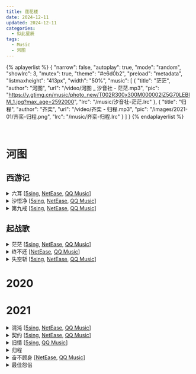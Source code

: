 ```yaml
---
title: 莲花楼
date: 2024-12-11
updated: 2024-12-11
categories:
  - 似此星辰
tags:
  - Music
  - 河图
---
```



{% aplayerlist %}
{
  "narrow": false,
  "autoplay": true,
  "mode": "random",
  "showlrc": 3,
  "mutex": true,
  "theme": "#e6d0b2",
  "preload": "metadata",
  "listmaxheight": "413px",
  "width": "50%",
  "music": [
    {
      "title": "茫茫",
      "author": "河图",
      "url": "/video/河图 _ 汐音社 - 茫茫.mp3",
      "pic": "https://y.gtimg.cn/music/photo_new/T002R300x300M000002lZ5G70LEBIM_1.jpg?max_age=2592000",
      "lrc": "/music/汐音社-茫茫.lrc"
    },
    {
      "title": "归程",
      "author": "齐栾",
      "url": "/video/齐栾 - 归程.mp3",
      "pic": "/images/2021-01/齐栾-归程.png",
      "lrc": "/music/齐栾-归程.lrc"
    }
  ]
}
{% endaplayerlist %}

<br>


# 河图
## 西游记

<details>
<summary>六耳 
  [<a href="https://5sing.kugou.com/yc/4149536.html">5sing</a>,
  <a href="https://music.163.com/#/song?id=1444687632">NetEase</a>,
  <a href="https://y.qq.com/n/ryqq/songDetail/003FJ0Vq22fAYu">QQ Music</a>]
</summary>

词: 狐不举  
别的: 河图

```markdown
佛说阿弥陀佛 我说自由由我  
睁眼见天高地阔 第一步往哪里落  
佛说立地成佛 我说不够快活  
抬头望宝相煌煌 先容我再犯次错

到底是踏上征途还是挣条出路  
故事里杀生罪无可恕  
杀妖七级浮屠  
有谁会在意棒下尘土  
也有故事之初  
我的出现当然在情理之中毫不突兀

是不是太有态度就容易被当作怪物  
是不是锋芒太露反而会照亮孤独  
是不是皈依佛祖也皈依了麻木  
是不是我说这些又像个无知狂徒

总需要能完美地  
扮成反派的那一根反骨  
点缀的戏份绝对不至于喧宾夺主  
配合着善恶描述  
表演着因果赢输  
反正我真做不到他们说的顿悟

阿弥陀佛  听那章回 铁棒一抡等待好戏开幕  
阿弥陀佛  听那紧箍 疼得死去活来 念不出  
阿弥陀佛  听那法王 宝器神镜分明照不出  
阿弥陀佛  听那菩萨 莲花指捻慧眼瞧也瞧不出

阿弥陀佛  我说这法 怎教诸位善尊识得时务  
阿弥陀佛  我说这法 无非灰飞烟灭一棍伏诛  
阿弥陀佛  我说这法 不传六耳偏要聆听万物  
阿弥陀佛  我说这法 问过你有没有一丝嫉妒


我很奇怪人们永远不爱英雄屈服  
但换个方式讲述又能被轻易说服  
而我是八十一难中  
耍弄的奸计最狠毒  
狂妄得心无旁骛  
冥顽得一如当初

或许你走很多弯路只是不懂驻足  
或许你赚很多钱的初衷只是好赌  
或许你挤很多笑容  
只是不想一个人哭  
或许你攀交许多人  
只是为了接近幸福

就好像只要你  
顺理成章地经历千辛万苦  
就能豁然开悟 就能脱胎换骨  
我披上你脱下的胎  
接上你换掉的骨  
你就真实地长成了现在的面目

阿弥陀佛  根据命数 我不能占据太多篇幅  
阿弥陀佛  毕竟佛祖 太忙三界事都要一一照顾  
阿弥陀佛  听那地府 又翻过千万页续写生死簿  
阿弥陀佛  听那天宫 又设起佳宴重燃丹炉

阿弥陀佛  听我狂呼 有众生苦难等待着普渡  
阿弥陀佛  听我狂呼 为何止息后又一切如故  
阿弥陀佛  听我狂呼 终会降惊雷于无声之处  
阿弥陀佛  听我狂呼 这一生无需躬身只认横竖


佛说阿弥陀佛 我说自由由我  
睁眼见天高地阔 第一步往哪里落  
佛说立地成佛 我说不够快活  
抬头望宝相煌煌 先容我再犯次错
```
</details>
<details>
<summary>沙悟净
  [<a href="https://5sing.kugou.com/yc/3186882.html">5sing</a>,
  <a href="https://music.163.com/#/song?id=1915558494">NetEase</a>,
  <a href="https://y.qq.com/n/ryqq/songDetail/003rB4jp4bccg1">QQ Music</a>]
</summary>

词: 狐不举  
曲: 河图  
编曲: 陈鹏杰

```markdown
也许的确更有为妖天分  
流沙浸透淤泥自在身  
等待满怀故事的过路人  
倾听前不如先倾吞

或者偶尔怀恋当时名分  
琉璃一盏剔透握不稳  
此生尽在千丈远外晨昏  
隔着那扇天门

人间有不停息的春至秋分  
时间的心思单纯而面目可憎

好似曾为谁披甲踏云上阵  
可惜没能叱咤乾坤  
丁点成就零星传闻  
我也被称作天神

英雄百种定格一瞬  
尽褪凡俗落地生根  
长夜又密雨沙河阻新人

如今突然遭遇修行缘分  
才知我那些前尘旧恨  
在妖中竟也算乏善可陈  
谁都经历苦海浮沉

终于努力学会承担本分  
可弟子有惑依旧愚钝  
当思念某一片刻的眼神  
该诵哪段经文

师父用最熟悉的宽容口吻  
复述着如是我闻我却仍疑问

八十一难中是否包括爱人  
悟境泛过温柔波纹  
想是故土沙粒遗痕  
皈依前竟已发生

可曾见谁斩断慧根  
自甘堕入滚滚红尘  
千山万水后雨夜期故人

佛祖教化我应渡千万世人  
允我先杀千万世人  
犯遍杀戒袈裟加身  
怎能不忏悔诚恳

恍惚梦回列云甲阵  
转眼跪坐音聆言遵  
当洗尽流沙才可披金身

仿佛读懂了最慈悲眼神
```
</details>
<details>
<summary>第九戒
  [<a href="https://5sing.kugou.com/yc/4173224.html">5sing</a>,
  <a href="https://music.163.com/#/song?id=1459430186">NetEase</a>,
  <a href="https://y.qq.com/n/ryqq/songDetail/001D3Ikm0jTmTh">QQ Music</a>]
</summary>

作词：狐不举
作曲：河图
编曲/吉他：李萌
贝斯：卫东
混音/和声：小吴太太

```markdown
你听过看过笑过的那些丑态
像在调侃当年那位帅才
英雄会变成英雄身边的无赖
坦白无伤大雅的蠢和坏

所以谁都不必表现一丝意外
好吃懒做都是命里安排
幸与不幸难免勾连应不应该
戒字太难最后认了活该

自在庸碌的才是大多数
我不过也是贪财好色又酒饱饭足
醉生梦死的才是大多数
我不过也是高床坐卧又乱香迷目
恶里升天的才是大多数
我不过也是好赖不分又习惯认输
八戒未戒的才是大多数
我不过也是稀里糊涂又续添辛苦

这一辈子就像做了一场买卖
卖了时间买了些不明白
不明白地明白人间太少更改
不明白地明白世事常态

顺其自然做个最滑头的蠢材
背不动行囊打不了妖怪
捞这千古名声经典憨痴丰采
戒字简单失败笑后重来

欲壑难填的才是大多数
我不过也是凡人那般的不知餍足
不得圆满的才是大多数
我不过也是这俗世中的不能免俗
爱恨鲜活的才是大多数
我不过也是话本流言的不幸辜负
悲欢离合的才是大多数
我不过也是装作戒了的靡不有初

这一辈子就像做了一场买卖
卖了所有时间买了些不明白
不明白地明白人世无改
西去泊云端零落人间外
```
</details>

## 起战歌
<details>
<summary>茫茫 
  [<a href="http://5sing.kugou.com/yc/3877547.html" target="_blank">5sing</a>,
  <a href="https://music.163.com/#/song?id=2154942283">NetEase</a>,
  <a href="https://y.qq.com/n/ryqq/songDetail/001KoKy811BywQ">QQ Music</a>]
</summary>

河图/汐音社

我曾见过你，在寥寥数笔的史书里，也在真假难辨的梦里

词：顾念之
曲：河图
编曲：王景
吉他/萧：安念lanny
混音：小吴太太
企划/制作：汐音社
```markdown
我借墨行梦 远赴他方
曾见烽火侧弓弦满张
朔风击鼓闻作破阵曲
雨落鳞甲筹为千军酿

共十年逐沙 谈兵玉帐
一夕明月悄然临西窗
梦里不知身是远来客
梦尽头作别初初天光

仿佛坠落前 我与谁隔世相望
徘徊梦醒 留一笔为故人思量
虚实间七情百相

我早知人世 惯见的聚散无常
今朝有酒 对饮者共醉一场
落地为亲 何必问来路去向
若有缘再携酒造访

我也知离别 早写在相遇前章
窃来一晌 是两生意外错航
时光并去 余松涛莽莽苍苍
斜晖落日 今时雁不见古城墙

此迢迢万里 越山涉江
旁人怎知我寻归觅往
兴起时两三走板荒腔
可是你借我之口弹唱

谁为我和歌 归来处长天茫茫
同诗同酒 千秋云月何曾两乡
史册间往来幢幢

我早知人世 惯见的聚散无常
今朝有酒 对饮者共醉一场
落地为亲 何必问来路去向
若有缘再携酒造访

我也知离别 早写在相遇前章
窃来一晌 是两生意外错航
时光并去 余松涛莽莽苍苍
斜晖落日 今时雁不见古城墙

我也知此行 无非是梦过黄粱
后身他生 当局者当思当忘
经年相逢 我倾杯还你一觞
留证共你热血激荡

或许是年少 一时的痴人妄想
只言片语 任他人嘲作荒唐
循迹重游 再抚去塞外飞霜
碑铭之后 还记得你本来模样
```
</details>
<details>
<summary>终不还
  [<a href="https://music.163.com/#/song?id=1982632526">NetEase</a>,
  <a href="https://y.qq.com/n/ryqq/songDetail/000ASiUm2AO2fQ">QQ Music</a>]
</summary>

作词：择荇
作曲/编曲：河图
混音/和声：小吴太太
联合策划：酷狗音乐国风新语

```markdown
我曾奔赴远山林莽间
焚风冻土的荒原
流矢如星 热血如焰
饮冰卧雪如等闲

我曾点燃长河瀚海边
喷薄云上的狼烟
横流沧海 逆旅而前
揽月移山填深渊

幸好我没错过
遍地英雄的传说
谁并辔漂泊 又告别我
长眠在 岁月佚名的山坡
芳菲不歇地开落

今夜就射落天狼獠牙间的星斗
我簪花问酒 哪肯臣服于春秋
月光啊 别急着渡过万古江流
今夜趁天凉 登顶云宇中的层楼
青山皆不朽 我一人如何看够
长风啊 别急着翻越劲草荒丘

幸好我不寂寞
遍地燎原的烈火
谁扬鞭而过 曾许诺我
浪迹到老之将死才洒脱
天涯何处不辽阔

今夜就射落天狼獠牙间的星斗
我簪花问酒 哪肯臣服于春秋
月光啊 别急着渡过万古江流
今夜趁天凉 登顶云宇中的层楼
青山皆不朽 我一人如何看够
长风啊 别急着翻越劲草荒丘

今夜就射落天狼獠牙间的星斗
我簪花问酒 哪肯臣服于春秋
月光啊 先照亮人间万象风流
今夜趁天凉 登顶云宇中的层楼
青山皆不朽 我一人如何看够
长风啊 先吹彻衣冠漫卷青丘

我曾奔赴远山林莽间
焚风冻土的荒原
流矢如星 热血如焰
饮冰卧雪如等闲

我曾点燃长河瀚海边
喷薄云上的狼烟
横流沧海 逆旅而前
揽月移山填深渊
```
</details>
<details>
<summary>失空斩
  [<a href="https://5sing.kugou.com/yc/3438536.html">5sing</a>,
  <a href="https://music.163.com/#/song?id=508610293">NetEase</a>,
  <a href="https://y.qq.com/n/ryqq/songDetail/0016TNad2O8Vea">QQ Music</a>]
</summary>

作词：择荇
作曲/编曲/演唱：河图

```markdown
鼓声烛影里登台的长髯老生  
脸谱后有种悲天悯人的忧愤  
那个鞠躬尽瘁的托孤之臣  
原本该料事如神 谋定乾坤

凭一张瑶琴解围城之困  
赢得这满座拊掌如雷震  
想来智极近妖的不败化身  
怎会回天乏术大乱方寸

若失去战无不胜的半世纵横  
空空如也赌谁会抱憾终生  
敢不敢斩断最后一点点温存  
来忘却我本是卧龙岗散淡的人

若失去未卜先知的通天之能  
空空如也于天地孑然一身  
敢不敢斩断最后一点点遗恨  
来纪念我本是卧龙岗散淡的人

忆昔当年居卧龙 万里乾坤掌握中  
扫尽狼烟归汉统 人曰男儿大英雄

坊间巷陌中的剧目话本  
流传着为人乐道的尾声  
主帅掷下令旗时挥泪不忍  
战败者首级高挂辕门

若失去战无不胜的半世纵横  
空空如也赌谁会抱憾终生  
敢不敢斩断最后一点点温存  
来忘却我本是卧龙岗散淡的人

若失去未卜先知的通天之能  
空空如也于天地孑然一身  
敢不敢斩断最后一点点遗恨  
来纪念我本是卧龙岗散淡的人

鼓声烛影里登台的长髯老生  
脸谱后有种悲天悯人的忧愤  
那个鞠躬尽瘁的托孤之臣  
原本该料事如神 谋定乾坤
```
</details>



# 2020

# 2021

<details>
<summary>混沌
  [<a href="http://5sing.kugou.com/yc/607625.html">5sing</a>,
  <a href="https://music.163.com/#/song?id=274598">NetEase</a>,
  <a href="https://y.qq.com/n/ryqq/songDetail/002HOH6N4QUefI">QQ Music</a>]
</summary>

作词 : EDIQ
作曲 : 丢子
演唱 : 流月Ryutsuki.

```markdown
月 照故里 听马蹄
带半世的记忆
江河 未必会随我独自老去
叶 溅着雨 榕树下
我披上湿透的蓑衣
向远方遥望着 哭泣

混沌中 有多少痴痴爱爱在作俑
（有人发梦 我在发疯）
你陪我再撞一盅
离离合合 时逢乱世此情最浓
（故事不用有始有终 此段只是命运作弄）
谁明了 我心自逍遥怎么庸
不必说也不求谁能懂
拭 唇上的裂缝 卸下了战戎
为你 歌颂
策白马啸西风
若我醉 就醉死在梦中
随战鼓雷 指你看那道彩虹
这伏兵还未动 即如弦上弓
山海啸箭万支火光涌
我生于混沌中
你应当读懂我的心痛
持着利斧欲劈开爱恨朦胧
待战火燎原后 生死难与共
方知此情有多重

战乱时 你在我掌心沾了一点泥
（别在做序 听我叹息）
写成残垣一道迷
关于分离从来不是谁的传奇
（那些过客回忆过去 过去缘分只待回忆）
我仿佛 又听到你哼着乡曲
山那峰 小镇满怀风雨
我会为你饮下去 就算醉过去
难逃此局
刀剑如谱过曲
就让我成为你的音律
你若愿意 我化身焰火飞絮
借一冬的寒意 呼吸着呼吸
交杂离别时刻的诗句
旧桥人潮百里
只有我涌着万股思绪
本是红颜为何唱着小生戏
身后谁试探说 原来真是你
刹那混沌再开启

策白马啸西风
若我醉 要醉死在梦中
随战鼓雷 指你看那道彩虹
这伏兵还未动 即如弦上弓
山海啸箭万支火光涌
我生于混沌中
你应当读懂我的心痛
持着利斧欲劈开爱恨朦胧
待战火燎原后 生死难与共
方知此情有多重
```
</details>
<details>
<summary>契约
  [<a href="http://5sing.kugou.com/yc/754153.html">5sing</a>,
  <a href="https://music.163.com/#/song?id=34828857">NetEase</a>,
  <a href="https://y.qq.com/n/ryqq/songDetail/003spZQB0NFvQm">QQ Music</a>]
</summary>

曲：Zoey
词：流月
歌/和声：流月

```markdown
漆黑的天幕 凛冽的风像在倾诉
火光蔓延阻断退路 月色模糊 谁在哭
残破的断柱 那些故事无人解读
你的眼眸藏着迷雾 倒映我们的最初

下弦月 流淌的鲜血书写着我们永恒的契约
这长夜硝烟太浓烈 无法去拒绝 燃烧或被毁灭

是命运的玩笑吗 夜莺在树梢上呜咽
风吹起满地破碎的落叶 你的笑颜看不真切
天空开始飘雪 眼泪在无声中冻结
短暂的相逢转瞬就不见 是谁又成了谁的罪孽


梦境已结束 时间尽头空留孤独
这趟漫长的旅途 不过是一场追逐
要如何回顾 是非错对都已入土
你说宿命太残酷 没有谁应该背负

那契约已经被改写 冰冷的锁链无尽的长阶
若回忆褪色成幻觉 是否这世界只剩下离别

就将过去遗忘吧 虚幻的幸福都凋谢
闭上双眼思念纠缠成结 解不开亦无法抛却
轮回绵延不绝 你的脸隐没在黑夜
失去的错过的全都湮灭 看天边红色月光皎洁
```
</details>
<details>
<summary>旧情 
  [<a href="http://5sing.kugou.com/yc/1383414.html">5sing</a>,
  <a href="https://y.qq.com/n/yqq/song/002llh2r1KxyO6.html">QQ Music</a>]
</summary>

——————水韵弦音原创出品————————

作/编曲：官宇
作词：壬岁
演唱：檀烧【墨明棋妙】
后期：沙沙
海报：非罪

```markdown
酒杯里 光影变幻的液体 苦涩
霓虹灯 嘲笑着 曾经的怯懦
这感觉 痛彻心扉 却还是等着
走过 形形色色

离开时候（时候） 轻声哽咽（哽咽）
最后背影（背影） 滑入暮色（暮色）
沉默的夜（黑夜） 回忆来过（来过）
可曾记得（记得） 你许的诺（许诺）

跌跌撞撞（跌撞） 值不值得（值得）
有些难过（难过） 没人懂得（懂得）
那些过去（过去） 布满角落（角落）
只将相逢（相逢） 轻轻定格（定格）

酒杯里 光影变幻的液体 苦涩
霓虹灯 嘲笑着 曾经的怯懦
这首歌 低沉唱着 什么是深刻
一路 不再停泊
```
</details>

<details>
<summary>归程</summary>
齐栾·ZICATIC

作词 : 小然_raner
原曲：G.E.M邓紫棋-《回忆的沙漏》
演唱/和声/后期：齐栾
```markdown
一条没有方向 走不出寂寞的巷
眸子上了一层霜 月光冰凉
一个小心翼翼 却无法愈合的伤
两人的影 映在黑暗里残破的墙

闪烁的灯光 黑白了梦想
欲望是汹涌海洋
暧昧的曲调 反复在吟唱

风吹动那扇窗 苔藓爬满旧时光
吱呀呀叫嚣 少年不敢触及的过往
雨淋过的站台 曾经只对你说过的情话
我一步步踏上寻找你的 未知的归程

一首没有情绪 听到流眼泪的歌
白色的衬衣 透明的痕迹
一段很长很长 到不会醒来的梦
梦里长巷 你头顶路灯昏暗的光

闪烁的灯光 黑白了梦想
欲望是汹涌海洋
暧昧的曲调 反复在吟唱

风吹动那扇窗 苔藓爬满旧时光
吱呀呀叫嚣 少年不敢触及的过往
雨淋过的站台 曾经只对你说过的情话
我一步步踏上寻找你的 未知的归程

另一个世界 会不会很冷
请记得告诉我
除了黑夜 有无白昼

风吹动那扇窗 苔藓爬满了旧时光
吱呀呀叫嚣 少年不敢触及的过往
雨淋过的站台 曾经只对你说过的情话
我一步步踏上寻找你的 未知的归程
```
</details>
<details>
<summary>奋不顾身
  [<a href="https://music.163.com/#/song?id=28660048">NetEase</a>,
  <a href="https://y.qq.com/n/ryqq/songDetail/0029kh7Q3yRWqp">QQ Music</a>]
</summary>
原曲：容祖儿《蜃楼》<br>
填词：狐不举<br>
翻唱：檀烧<br>
后期：丢子<br>
海报：大猫<br>

```markdown
独自赴你梦中 寻觅觅 悄埋前盟
拈一瓣花想红 落一地 霜白隆冬
爱者艳而凶 厌者寒而冗
淋过酒雨吹着薰风
沉醉时风情万种 我又算何种
惊醒时别道珍重

造一次奋不顾身的勇
必须赋予这情衷 无奈亦无用
化蝶幻鬼深嵌青丝掌底与黄土陇中
都值此夜将永

无谓 痴字写就病作头
不似草木徒知凋又复萌
非走兽愚蒙 君当解我
若你张臂拥我坠深渊 我跃步从容


想你是烟花冢 有情天 绚烂当空
望一眼烙惊鸿 再一瞬 寂黑匆匆
来之慕而宠 去之惜而纵
生动魂魄不老面孔
寂寥处车水马龙 寻一缕影踪
欢喜处与你重逢

承这次奋不顾身的痛
必须强调这情同 相别更相通
画皮刻骨印迹五内焚苦与心上铭荣
都琢此意玲珑

诚然 随字写就先需有
不似飞鸟难捕歇又逃笼
非蝼蚁沙虫 君当敬我
若你回身邀我闯冥殿 我笑覆天宫


扑这次奋不顾身的空
必须实践这情盟 自矜不自控
花红隆冬无论天长地久与惊鸿匆匆
都称此间英雄

何惧 爱字写就必经受
不似风情万种之后珍重
非烟花旧冢 君当应我
若你轻呓思我再邂逅 我赴你故梦
```
</details>
<details>
<summary>最佳怨侣</summary>
<strong>最佳怨侣</strong>
词：结风


醒悟与醒悟 之间跨越一个悲苦
股掌或刀尖 由我替你择一起舞
尝过了甜美 你才懂酸楚
断送了后来 我才信当初

未被岁月扼杀的爱才会死于流俗
如光如电 做你平生最刺眼那束
你看这众生 可笑又可怖
怪你太温柔 世界太残酷

做不成人物 就只是动物
生命从来 由有到无
在史册面前 谁不是白骨
你的忠贞 会化作一抔腐土

做不成眷属 还能做遗属
爱与恨意 皆无出处
从这个将夜 到下个日出
愿你还是 五体投地最佳猎物


给出一个借口能不能让自己信服
谁不明白 曾经同途就终将殊途
温暖是束缚 自由是孤独
明明是堕落 却自称返璞

做不成人物 就只是动物
抵死缠绵 美人迟暮
若掏空灵魂 才叫作付出
是我自私 做不得爱的忠仆

做不成眷属 还能做遗属
无法刻意 那就刻骨
热爱与憎恨 都证明记住
让我享受 你咬牙切齿的在乎


我本是名著 你无格合著
我是执迷 你是罔顾
我无喜无悲 你会笑会哭
所以恨吧 我从未暴殄天物

点燃一支烟 我吞下迷雾
空荡左胸 无可填补
拥遍有情人 最难是餍足
这红尘啊 春风几度挥霍无度

最佳怨侣 春风几度都无温度
</details>




